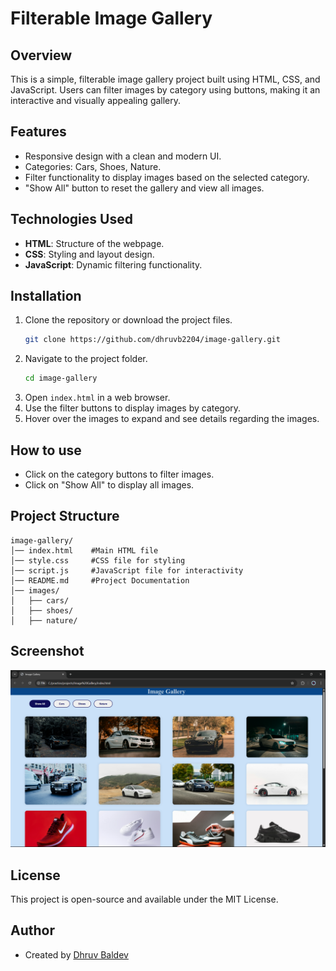# Filterable Image Gallery

## Overview
This is a simple, filterable image gallery project built using HTML, CSS, and JavaScript. Users can filter images by category using buttons, making it an interactive and visually appealing gallery.

## Features
- Responsive design with a clean and modern UI.
- Categories: Cars, Shoes, Nature.
- Filter functionality to display images based on the selected category.
- "Show All" button to reset the gallery and view all images.

## Technologies Used
- **HTML**: Structure of the webpage.
- **CSS**: Styling and layout design.
- **JavaScript**: Dynamic filtering functionality.

## Installation
1. Clone the repository or download the project files.
   ```sh
   git clone https://github.com/dhruvb2204/image-gallery.git
   ``` 
2. Navigate to the project folder.
   ```sh
   cd image-gallery
   ```
3. Open `index.html` in a web browser.
4. Use the filter buttons to display images by category.
5. Hover over the images to expand and see details regarding the images.

## How to use
- Click on the category buttons to filter images.
- Click on "Show All" to display all images.

## Project Structure
```
image-gallery/
│── index.html    #Main HTML file
│── style.css     #CSS file for styling     
│── script.js     #JavaScript file for interactivity
│── README.md     #Project Documentation
│── images/
│   ├── cars/
│   ├── shoes/
│   ├── nature/
```

## Screenshot
![Image Gallery Screenshot](screenshot.png)


## License
This project is open-source and available under the MIT License.


## Author
- Created by [Dhruv Baldev](https://github.com/dhruvb2204)

